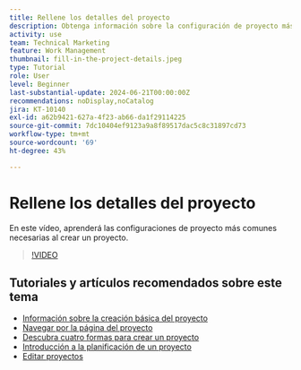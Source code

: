 ```yaml
---
title: Rellene los detalles del proyecto
description: Obtenga información sobre la configuración de proyecto más común necesaria al crear un proyecto.
activity: use
team: Technical Marketing
feature: Work Management
thumbnail: fill-in-the-project-details.jpeg
type: Tutorial
role: User
level: Beginner
last-substantial-update: 2024-06-21T00:00:00Z
recommendations: noDisplay,noCatalog
jira: KT-10140
exl-id: a62b9421-627a-4f23-ab66-da1f29114225
source-git-commit: 7dc10404ef9123a9a8f89517dac5c8c31897cd73
workflow-type: tm+mt
source-wordcount: '69'
ht-degree: 43%

---
```


# Rellene los detalles del proyecto

En este vídeo, aprenderá las configuraciones de proyecto más comunes necesarias al crear un proyecto.

>[!VIDEO](https://video.tv.adobe.com/v/3430410/?quality=12&learn=on)


## Tutoriales y artículos recomendados sobre este tema

* [Información sobre la creación básica del proyecto](/help/manage-work/projects/understand-basic-project-creation.md)
* [Navegar por la página del proyecto](/help/manage-work/projects/navigate-the-project-page.md)
* [Descubra cuatro formas para crear un proyecto](/help/manage-work/projects/understand-other-ways-to-create-projects.md)
* [Introducción a la planificación de un proyecto](/help/manage-work/projects/getting-started-plan-a-project.md)
* [Editar proyectos](https://experienceleague.adobe.com/en/docs/workfront/using/manage-work/projects/manage-projects/edit-projects)
